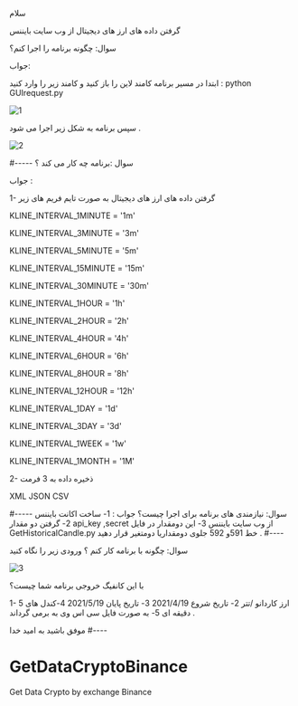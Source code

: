 سلام 

گرفتن داده های ارز های دیجیتال از وب سایت بایننس


سوال: چگونه برنامه را اجرا کنم؟

جواب: 

ابتدا در مسیر برنامه کامند لاین را باز کنید و کامند زیر را وارد کنید :
python GUIrequest.py

![1](https://user-images.githubusercontent.com/61306250/136050245-3efd03f2-ff3e-4c30-9eed-dd778c346e1f.JPG)


سپس برنامه به شکل زیر اجرا می شود .

![2](https://user-images.githubusercontent.com/61306250/136050369-577d7fed-838c-4e55-8e25-31e977189352.JPG)


#-----
سوال :برنامه چه کار می کند ؟

جواب :
 
 1- گرفتن داده های ارز های دیجیتال به صورت تایم فریم های زیر

KLINE_INTERVAL_1MINUTE = '1m'

KLINE_INTERVAL_3MINUTE = '3m'

KLINE_INTERVAL_5MINUTE = '5m'

KLINE_INTERVAL_15MINUTE = '15m'

KLINE_INTERVAL_30MINUTE = '30m'

KLINE_INTERVAL_1HOUR = '1h'

KLINE_INTERVAL_2HOUR = '2h'

KLINE_INTERVAL_4HOUR = '4h'

KLINE_INTERVAL_6HOUR = '6h'

KLINE_INTERVAL_8HOUR = '8h'

KLINE_INTERVAL_12HOUR = '12h'

KLINE_INTERVAL_1DAY = '1d'

KLINE_INTERVAL_3DAY = '3d'

KLINE_INTERVAL_1WEEK = '1w'

KLINE_INTERVAL_1MONTH = '1M'


2- ذخیره داده به 3 فرمت

XML 
JSON
CSV

#-----
سوال: نیازمندی های برنامه برای اجرا چیست؟
جواب :
1- ساخت اکانت بایننس 
2- گرفتن دو مقدار 
api_key ,secret 
از وب سایت بایننس 
3-  این دومقدار در فایل 
GetHistoricalCandle.py
خط 591و 592 جلوی دومقداریا دومتغیر قرار دهید .
#----

سوال: چگونه با برنامه کار کنم ؟
ورودی زیر را نگاه کنید 

![3](https://user-images.githubusercontent.com/61306250/136052644-13bcd823-bfc7-478b-9859-234d10931b57.JPG)

با این کانفیگ خروجی برنامه  شما چیست؟

1- ارز کاردانو /تتر
2- تاریخ شروع 
2021/4/19
3- تاریخ پایان
2021/5/19
4-کندل های 5 دقیقه ای 
5- به صورت فایل سی اس وی 
به برمی گرداند .


موفق باشید
به امید خدا 
#----
# GetDataCryptoBinance
Get Data Crypto by exchange Binance
 
